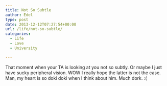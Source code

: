 ```yaml
---
title: Not So Subtle
author: Edel
type: post
date: 2013-12-12T07:27:54+00:00
url: /life/not-so-subtle/
categories:
  - Life
  - Love
  - University

---
```

That moment when your TA is looking at you not so subtly. Or maybe I just have sucky peripheral vision. WOW I really hope the latter is not the case. Man, my heart is so doki doki when I think about him. Much dork. :(

<ol class="footnote">
</ol>
